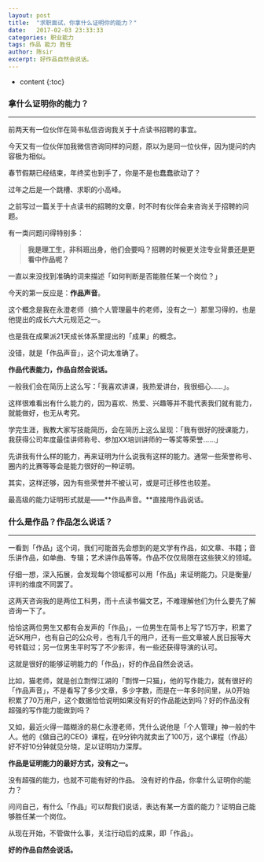 ```yaml
---
layout: post
title:  "求职面试，你拿什么证明你的能力？"
date:   2017-02-03 23:33:33
categories: 职业能力
tags: 作品 能力 胜任
author: 陈sir
excerpt: 好作品自然会说话。
---
```


* content
{:toc}

### **拿什么证明你的能力？**
***
前两天有一位伙伴在简书私信咨询我关于十点读书招聘的事宜。 

今天又有一位伙伴加我微信咨询同样的问题，原以为是同一位伙伴，因为提问的内容极为相似。

春节假期已经结束，年终奖也到手了，你是不是也蠢蠢欲动了？

过年之后是一个跳槽、求职的小高峰。

之前写过一篇关于十点读书的招聘的文章，时不时有伙伴会来咨询关于招聘的问题。

有一类问题问得特别多：
>**我是理工生，非科班出身，他们会要吗？招聘的时候更关注专业背景还是更看中作品呢？**

一直以来没找到准确的词来描述「如何判断是否能胜任某一个岗位？」

今天的第一反应是：**作品声音**。

这个概念是我在永澄老师（搞个人管理最牛的老师，没有之一）那里习得的，也是他提出的成长六大元规范之一。

也是我在成果派21天成长体系里提出的「成果」的概念。

没错，就是「作品声音」，这个词太准确了。

**作品代表能力，作品自然会说话。**

一般我们会在简历上这么写：「我喜欢讲课，我热爱讲台，我很细心……」。

这样很难看出有什么能力的，因为喜欢、热爱、兴趣等并不能代表我们就有能力，就能做好，也无从考究。

学完生涯，我教大家写技能简历，会在简历上这么呈现：「我有很好的授课能力，我获得公司年度最佳讲师称号、参加XX培训讲师的一等奖等荣誉……」

先讲我有什么样的能力，再来证明为什么说我有这样的能力。通常一些荣誉称号、圈内的比赛等等会是能力很好的一种证明。

其实，这样还够，因为有些荣誉并不被认可，或是可迁移性也较差。

最高级的能力证明形式就是——**作品声音。**直接用作品说话。

### **什么是作品？作品怎么说话？**
***
一看到「作品」这个词，我们可能首先会想到的是文学有作品，如文章、书籍；音乐讲作品，如单曲、专辑；艺术讲作品等等。作品不仅仅局限在这些狭义的领域。

仔细一想，深入拓展，会发现每个领域都可以用「作品」来证明能力。只是衡量/评判的维度不同罢了。

这两天咨询我的是两位工科男，而十点读书偏文艺，不难理解他们为什么要先了解咨询一下了。

恰恰这两位男生又都有会发声的「作品」，一位男生在简书上写了15万字，积累了近5K用户，也有自己的公众号，也有几千的用户，还有一些文章被人民日报等大号转载过；另一位男生平时写了不少影评，有一些还获得导演的认可。

这就是很好的能够证明能力的「作品」，好的作品自然会说话。

比如，猫老师，就是创立剽悍江湖的「剽悍一只猫」，他的写作能力，就有很好的「作品声音」，不是看写了多少文章，多少字数，而是在一年多时间里，从0开始积累了70万用户，这个数据恰恰说明如果没有好的作品能达到吗？好的作品没有超强的写作能力能做到吗？

又如，最近火得一踏糊涂的易仁永澄老师，凭什么说他是「个人管理」神一般的牛人。他的《做自己的CEO》课程，在9分钟内就卖出了100万，这个课程（作品）好不好10分钟就见分晓，足以证明功力深厚。

**作品是证明能力的最好方式，没有之一。**

没有超强的能力，也就不可能有好的作品。
没有好的作品，你拿什么证明你的能力？

问问自己，有什么「作品」可以帮我们说话，表达有某一方面的能力？证明自己能够胜任某一个岗位。

从现在开始，不管做什么事，关注行动后的成果，即「作品」。

**好的作品自然会说话。**
